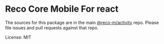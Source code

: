 Reco Core Mobile For react
=======

The sources for this package are in the main [@reco-m/activity](http://192.168.1.247/summary/framework%2FRECO8.Mobile.git) repo. Please file issues and pull requests against that repo.

License: MIT
